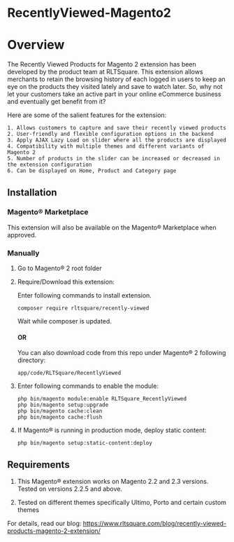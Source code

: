 # RecentlyViewed-Magento2

# Overview

The Recently Viewed Products for Magento 2 extension has been developed by the product team at RLTSquare. This extension allows merchants to retain the browsing history of each logged in users to keep an eye on the products they visited lately and save to watch later. So, why not let your customers take an active part in your online eCommerce business and eventually get benefit from it?

Here are some of the salient features for the extension:

```
1. Allows customers to capture and save their recently viewed products
2. User-friendly and flexible configuration options in the backend
3. Apply AJAX Lazy Load on slider where all the products are displayed
4. Compatibility with multiple themes and different variants of Magento 2
5. Number of products in the slider can be increased or decreased in the extension configuration
6. Can be displayed on Home, Product and Category page
```

## Installation

### Magento® Marketplace

This extension will also be available on the Magento® Marketplace when approved.

### Manually

1. Go to Magento® 2 root folder

2. Require/Download this extension:

   Enter following commands to install extension.

   ```
   composer require rltsquare/recently-viewed
   ```

   Wait while composer is updated.
   
   #### OR
   
   You can also download code from this repo under Magento® 2 following directory:
    
    ```
    app/code/RLTSquare/RecentlyViewed
    ```    

3. Enter following commands to enable the module:

   ```
   php bin/magento module:enable RLTSquare_RecentlyViewed
   php bin/magento setup:upgrade
   php bin/magento cache:clean
   php bin/magento cache:flush
   ```

4. If Magento® is running in production mode, deploy static content: 

   ```
   php bin/magento setup:static-content:deploy
   ```


## Requirements

1. This Magento® extension works on Magento 2.2 and 2.3 versions. Tested on versions 2.2.5 and above.

2. Tested on different themes specifically Ultimo, Porto and certain custom themes

For details, read our blog:
https://www.rltsquare.com/blog/recently-viewed-products-magento-2-extension/
